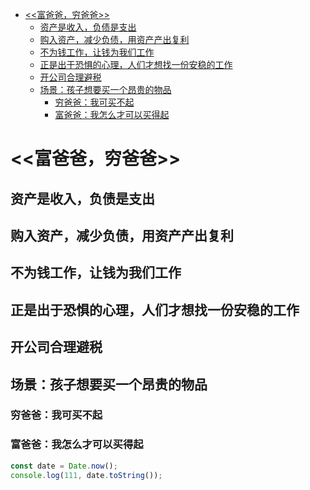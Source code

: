 <!-- @import "[TOC]" {cmd="toc" depthFrom=1 depthTo=6 orderedList=false} -->

<!-- code_chunk_output -->

- [<<富爸爸，穷爸爸>>](#富爸爸穷爸爸)
  - [资产是收入，负债是支出](#资产是收入负债是支出)
  - [购入资产，减少负债，用资产产出复利](#购入资产减少负债用资产产出复利)
  - [不为钱工作，让钱为我们工作](#不为钱工作让钱为我们工作)
  - [正是出于恐惧的心理，人们才想找一份安稳的工作](#正是出于恐惧的心理人们才想找一份安稳的工作)
  - [开公司合理避税](#开公司合理避税)
  - [场景：孩子想要买一个昂贵的物品](#场景孩子想要买一个昂贵的物品)
    - [穷爸爸：我可买不起](#穷爸爸我可买不起)
    - [富爸爸：我怎么才可以买得起](#富爸爸我怎么才可以买得起)

<!-- /code_chunk_output -->

# <<富爸爸，穷爸爸>>

## 资产是收入，负债是支出

## 购入资产，减少负债，用资产产出复利

## 不为钱工作，让钱为我们工作

## 正是出于恐惧的心理，人们才想找一份安稳的工作

## 开公司合理避税

## 场景：孩子想要买一个昂贵的物品

### 穷爸爸：我可买不起

### 富爸爸：我怎么才可以买得起

```javascript {cmd="node"}
const date = Date.now();
console.log(111, date.toString());
```
